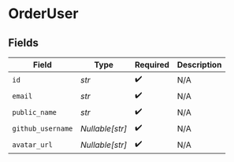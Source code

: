 # OrderUser


## Fields

| Field              | Type               | Required           | Description        |
| ------------------ | ------------------ | ------------------ | ------------------ |
| `id`               | *str*              | :heavy_check_mark: | N/A                |
| `email`            | *str*              | :heavy_check_mark: | N/A                |
| `public_name`      | *str*              | :heavy_check_mark: | N/A                |
| `github_username`  | *Nullable[str]*    | :heavy_check_mark: | N/A                |
| `avatar_url`       | *Nullable[str]*    | :heavy_check_mark: | N/A                |